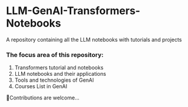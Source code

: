 # LLM-GenAI-Transformers-Notebooks
A repository containing all the LLM notebooks with tutorials and projects

### The focus area of this repository:

1. Transformers tutorial and notebooks
2. LLM notebooks and their applications
3. Tools and technologies of GenAI
4. Courses List in GenAI

🤖Contributions are welcome...
